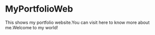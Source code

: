 # MyPortfolioWeb
This shows my portfolio website.You can visit here to know more about me.Welcome to my world!
